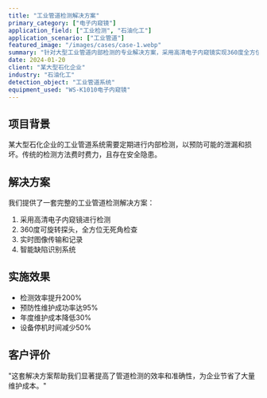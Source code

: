 ```yaml
---
title: "工业管道检测解决方案"
primary_category: ["电子内窥镜"]
application_field: ["工业检测", "石油化工"]
application_scenario: ["工业管道"]
featured_image: "/images/cases/case-1.webp"
summary: "针对大型工业管道内部检测的专业解决方案，采用高清电子内窥镜实现360度全方位检测，有效预防管道故障。"
date: 2024-01-20
client: "某大型石化企业"
industry: "石油化工"
detection_object: "工业管道系统"
equipment_used: "WS-K1010电子内窥镜"
---
```


## 项目背景

某大型石化企业的工业管道系统需要定期进行内部检测，以预防可能的泄漏和损坏。传统的检测方法费时费力，且存在安全隐患。

## 解决方案

我们提供了一套完整的工业管道检测解决方案：

1. 采用高清电子内窥镜进行检测
2. 360度可旋转探头，全方位无死角检查
3. 实时图像传输和记录
4. 智能缺陷识别系统

## 实施效果

- 检测效率提升200%
- 预防性维护成功率达95%
- 年度维护成本降低30%
- 设备停机时间减少50%

## 客户评价

"这套解决方案帮助我们显著提高了管道检测的效率和准确性，为企业节省了大量维护成本。"